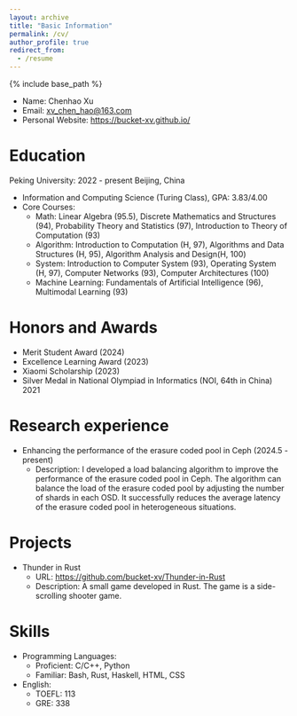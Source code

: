 ```yaml
---
layout: archive
title: "Basic Information"
permalink: /cv/
author_profile: true
redirect_from:
  - /resume
---
```


{% include base_path %}
* Name: Chenhao Xu
* Email: xv_chen_hao@163.com
* Personal Website: https://bucket-xv.github.io/

Education
======
Peking University: 2022 - present Beijing, China
* Information and Computing Science (Turing Class), GPA: 3.83/4.00
* Core Courses: 
  * Math: Linear Algebra (95.5), Discrete Mathematics and Structures (94), Probability Theory and Statistics (97), Introduction to Theory of Computation (93)
  * Algorithm: Introduction to Computation (H, 97), Algorithms and Data Structures (H, 95), Algorithm Analysis and Design(H, 100)
  * System: Introduction to Computer System (93), Operating System (H, 97), Computer Networks (93), Computer Architectures (100)
  * Machine Learning: Fundamentals of Artificial Intelligence (96), Multimodal Learning (93)

Honors and Awards
======
* Merit Student Award (2024)
* Excellence Learning Award (2023)
* Xiaomi Scholarship (2023)
* Silver Medal in National Olympiad in Informatics (NOI, 64th in China) 2021

Research experience
======
* Enhancing the performance of the erasure coded pool in Ceph (2024.5 - present)
  * Description: I developed a load balancing algorithm to improve the performance of the erasure coded pool in Ceph. The algorithm can balance the load of the erasure coded pool by adjusting the number of shards in each OSD. It successfully reduces the average latency of the erasure coded pool in heterogeneous situations.

Projects
======
<!-- * DeepSeek R1 Supplier Evaluation
  * URL: https://github.com/llm-router/DeepSeekRouter
  * Description: I developed a script to evaluate the performance of DeepSeek R1's suppliers. The script can evaluate the performance of DeepSeek R1's suppliers and generate an evaluation report. -->
* Thunder in Rust
  * URL: https://github.com/bucket-xv/Thunder-in-Rust
  * Description: A small game developed in Rust. The game is a side-scrolling shooter game.

Skills
======
* Programming Languages: 
  * Proficient: C/C++, Python
  * Familiar: Bash, Rust, Haskell, HTML, CSS
* English:
  * TOEFL: 113
  * GRE: 338

<!-- Publications
======
  <ul>{% for post in site.publications %}
    {% include archive-single-cv.html %}
  {% endfor %}</ul> -->
  